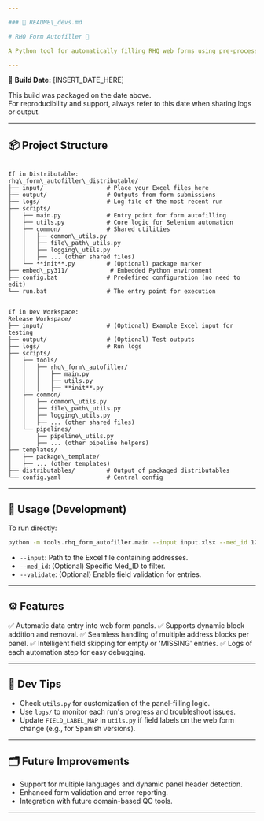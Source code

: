 ```yaml
---

### 📄 README\_devs.md

# RHQ Form Autofiller 🤖

A Python tool for automatically filling RHQ web forms using pre-processed data from an Excel file. Supports both development mode (within the workspace) and a distributable version for distribution.

---
```


📅 **Build Date:** [INSERT_DATE_HERE]

This build was packaged on the date above.  
For reproducibility and support, always refer to this date when sharing logs or output.

---

## 📦 Project Structure

```

If in Distributable:
rhq\_form\_autofiller\_distributable/
├── input/                  # Place your Excel files here
├── output/                 # Outputs from form submissions
├── logs/                   # Log file of the most recent run
├── scripts/
│   ├── main.py             # Entry point for form autofilling
│   ├── utils.py            # Core logic for Selenium automation
│   ├── common/             # Shared utilities
│   │   ├── common\_utils.py
│   │   ├── file\_path\_utils.py
│   │   ├── logging\_utils.py
│   │   ├── ... (other shared files)
│   └── **init**.py         # (Optional) package marker
├── embed\_py311/            # Embedded Python environment
├── config.bat              # Predefined configuration (no need to edit)
└── run.bat                 # The entry point for execution

```
```

If in Dev Workspace:
Release Workspace/
├── input/                  # (Optional) Example Excel input for testing
├── output/                 # (Optional) Test outputs
├── logs/                   # Run logs
├── scripts/
│   ├── tools/
│   │   ├── rhq\_form\_autofiller/
│   │   │   ├── main.py
│   │   │   ├── utils.py
│   │   │   ├── **init**.py
│   ├── common/
│   │   ├── common\_utils.py
│   │   ├── file\_path\_utils.py
│   │   ├── logging\_utils.py
│   │   ├── ... (other shared files)
│   └── pipelines/
│       ├── pipeline\_utils.py
│       ├── ... (other pipeline helpers)
├── templates/
│   ├── package\_template/
│   ├── ... (other templates)
├── distributables/         # Output of packaged distributables
└── config.yaml             # Central config

````

---

## 🚀 Usage (Development)

To run directly:

```bash
python -m tools.rhq_form_autofiller.main --input input.xlsx --med_id 12345
````

* `--input`: Path to the Excel file containing addresses.
* `--med_id`: (Optional) Specific Med\_ID to filter.
* `--validate`: (Optional) Enable field validation for entries.

---

## ⚙️ Features

✅ Automatic data entry into web form panels.
✅ Supports dynamic block addition and removal.
✅ Seamless handling of multiple address blocks per panel.
✅ Intelligent field skipping for empty or 'MISSING' entries.
✅ Logs of each automation step for easy debugging.

---

## 🔧 Dev Tips

* Check `utils.py` for customization of the panel-filling logic.
* Use `logs/` to monitor each run's progress and troubleshoot issues.
* Update `FIELD_LABEL_MAP` in `utils.py` if field labels on the web form change (e.g., for Spanish versions).

---

## 🗂️ Future Improvements

* Support for multiple languages and dynamic panel header detection.
* Enhanced form validation and error reporting.
* Integration with future domain-based QC tools.

---

````